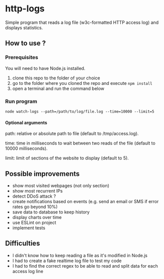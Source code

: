 # http-logs
 Simple program that reads a log file (w3c-formatted HTTP access log) and displays statistics.

## How to use ?
### Prerequisites
You will need to have Node.js installed.

1. clone this repo to the folder of your choice
2. go to the folder where you cloned the repo and execute `npm install`
3. open a terminal and run the command below

### Run program
    node watch-logs --path=/path/to/log/file.log --time=10000 --limit=5

#### Optional arguments
path: relative or absolute path to file (default to /tmp/access.log).

time: time in milliseconds to wait between two reads of the file (default to 10000 milliseconds).

limit: limit of sections of the website to display (default to 5).

## Possible improvements
- show most visited webpages (not only section)
- show most recurrent IPs
- detect DDoS attack ?
- create notifications based on events (e.g. send an email or SMS if error rates go beyond 10%)
- save data to database to keep history
- display charts over time
- use ESLint on project
- implement tests

## Difficulties
- I didn't know how to keep reading a file as it's modified in Node.js
- I had to create a fake realtime log file to test my code
- I had to find the correct regex to be able to read and split data for each access log line